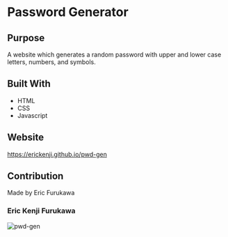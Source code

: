 # Password Generator

## Purpose
A website which generates a random password with upper and lower case letters, numbers, and symbols.

## Built With
* HTML
* CSS
* Javascript

## Website
https://erickenji.github.io/pwd-gen

## Contribution
Made by Eric Furukawa

### Eric Kenji Furukawa

![pwd-gen](https://user-images.githubusercontent.com/16628477/138609550-e07ded5a-9cc6-4a89-be31-48b73f5fa334.png)
